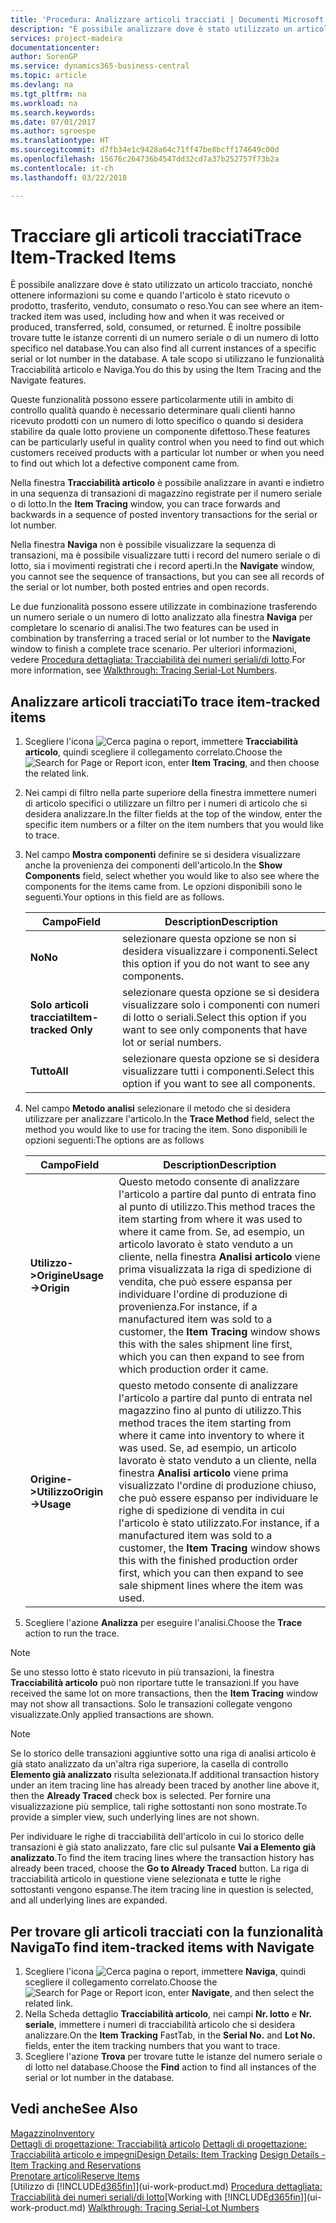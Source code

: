 ```yaml
---
title: 'Procedura: Analizzare articoli tracciati | Documenti Microsoft'
description: "È possibile analizzare dove è stato utilizzato un articolo tracciato, nonché ottenere informazioni su come e quando l'articolo è stato ricevuto o prodotto, trasferito, venduto, consumato o reso. È inoltre possibile trovare tutte le istanze correnti di un numero seriale o di un numero di lotto specifico nel database. A tale scopo si utilizzano le funzionalità Tracciabilità articolo e Naviga."
services: project-madeira
documentationcenter: 
author: SorenGP
ms.service: dynamics365-business-central
ms.topic: article
ms.devlang: na
ms.tgt_pltfrm: na
ms.workload: na
ms.search.keywords: 
ms.date: 07/01/2017
ms.author: sgroespe
ms.translationtype: HT
ms.sourcegitcommit: d7fb34e1c9428a64c71ff47be8bcff174649c00d
ms.openlocfilehash: 15676c264736b4547dd32cd7a37b252757f73b2a
ms.contentlocale: it-ch
ms.lasthandoff: 03/22/2018

---
```

# <a name="trace-item-tracked-items"></a><span data-ttu-id="f7009-105">Tracciare gli articoli tracciati</span><span class="sxs-lookup"><span data-stu-id="f7009-105">Trace Item-Tracked Items</span></span>
<span data-ttu-id="f7009-106">È possibile analizzare dove è stato utilizzato un articolo tracciato, nonché ottenere informazioni su come e quando l'articolo è stato ricevuto o prodotto, trasferito, venduto, consumato o reso.</span><span class="sxs-lookup"><span data-stu-id="f7009-106">You can see where an item-tracked item was used, including how and when it was received or produced, transferred, sold, consumed, or returned.</span></span> <span data-ttu-id="f7009-107">È inoltre possibile trovare tutte le istanze correnti di un numero seriale o di un numero di lotto specifico nel database.</span><span class="sxs-lookup"><span data-stu-id="f7009-107">You can also find all current instances of a specific serial or lot number in the database.</span></span> <span data-ttu-id="f7009-108">A tale scopo si utilizzano le funzionalità Tracciabilità articolo e Naviga.</span><span class="sxs-lookup"><span data-stu-id="f7009-108">You do this by using the Item Tracing and the Navigate features.</span></span>  

 <span data-ttu-id="f7009-109">Queste funzionalità possono essere particolarmente utili in ambito di controllo qualità quando è necessario determinare quali clienti hanno ricevuto prodotti con un numero di lotto specifico o quando si desidera stabilire da quale lotto proviene un componente difettoso.</span><span class="sxs-lookup"><span data-stu-id="f7009-109">These features can be particularly useful in quality control when you need to find out which customers received products with a particular lot number or when you need to find out which lot a defective component came from.</span></span>  

 <span data-ttu-id="f7009-110">Nella finestra **Tracciabilità articolo** è possibile analizzare in avanti e indietro in una sequenza di transazioni di magazzino registrate per il numero seriale o di lotto.</span><span class="sxs-lookup"><span data-stu-id="f7009-110">In the **Item Tracing** window, you can trace forwards and backwards in a sequence of posted inventory transactions for the serial or lot number.</span></span>  

 <span data-ttu-id="f7009-111">Nella finestra **Naviga** non è possibile visualizzare la sequenza di transazioni, ma è possibile visualizzare tutti i record del numero seriale o di lotto, sia i movimenti registrati che i record aperti.</span><span class="sxs-lookup"><span data-stu-id="f7009-111">In the **Navigate** window, you cannot see the sequence of transactions, but you can see all records of the serial or lot number, both posted entries and open records.</span></span>  

 <span data-ttu-id="f7009-112">Le due funzionalità possono essere utilizzate in combinazione trasferendo un numero seriale o un numero di lotto analizzato alla finestra **Naviga** per completare lo scenario di analisi.</span><span class="sxs-lookup"><span data-stu-id="f7009-112">The two features can be used in combination by transferring a traced serial or lot number to the **Navigate** window to finish a complete trace scenario.</span></span> <span data-ttu-id="f7009-113">Per ulteriori informazioni, vedere [Procedura dettagliata: Tracciabilità dei numeri seriali/di lotto](walkthrough-tracing-serial-lot-numbers.md).</span><span class="sxs-lookup"><span data-stu-id="f7009-113">For more information, see [Walkthrough: Tracing Serial-Lot Numbers](walkthrough-tracing-serial-lot-numbers.md).</span></span>  

## <a name="to-trace-item-tracked-items"></a><span data-ttu-id="f7009-114">Analizzare articoli tracciati</span><span class="sxs-lookup"><span data-stu-id="f7009-114">To trace item-tracked items</span></span>  

1.  <span data-ttu-id="f7009-115">Scegliere l'icona ![Cerca pagina o report](media/ui-search/search_small.png "icona Cerca pagina o report"), immettere **Tracciabilità articolo**, quindi scegliere il collegamento correlato.</span><span class="sxs-lookup"><span data-stu-id="f7009-115">Choose the ![Search for Page or Report](media/ui-search/search_small.png "Search for Page or Report icon") icon, enter **Item Tracing**, and then choose the related link.</span></span>  
2.  <span data-ttu-id="f7009-116">Nei campi di filtro nella parte superiore della finestra immettere numeri di articolo specifici o utilizzare un filtro per i numeri di articolo che si desidera analizzare.</span><span class="sxs-lookup"><span data-stu-id="f7009-116">In the filter fields at the top of the window, enter the specific item numbers or a filter on the item numbers that you would like to trace.</span></span>  
3.  <span data-ttu-id="f7009-117">Nel campo **Mostra componenti** definire se si desidera visualizzare anche la provenienza dei componenti dell'articolo.</span><span class="sxs-lookup"><span data-stu-id="f7009-117">In the **Show Components** field, select whether you would like to also see where the components for the items came from.</span></span> <span data-ttu-id="f7009-118">Le opzioni disponibili sono le seguenti.</span><span class="sxs-lookup"><span data-stu-id="f7009-118">Your options in this field are as follows.</span></span>  

    |<span data-ttu-id="f7009-119">Campo</span><span class="sxs-lookup"><span data-stu-id="f7009-119">Field</span></span>|<span data-ttu-id="f7009-120">Description</span><span class="sxs-lookup"><span data-stu-id="f7009-120">Description</span></span>|  
    |----------------------------------|---------------------------------------|  
    |<span data-ttu-id="f7009-121">**No**</span><span class="sxs-lookup"><span data-stu-id="f7009-121">**No**</span></span>|<span data-ttu-id="f7009-122">selezionare questa opzione se non si desidera visualizzare i componenti.</span><span class="sxs-lookup"><span data-stu-id="f7009-122">Select this option if you do not want to see any components.</span></span>|  
    |<span data-ttu-id="f7009-123">**Solo articoli tracciati**</span><span class="sxs-lookup"><span data-stu-id="f7009-123">**Item-tracked Only**</span></span>|<span data-ttu-id="f7009-124">selezionare questa opzione se si desidera visualizzare solo i componenti con numeri di lotto o seriali.</span><span class="sxs-lookup"><span data-stu-id="f7009-124">Select this option if you want to see only components that have lot or serial numbers.</span></span>|  
    |<span data-ttu-id="f7009-125">**Tutto**</span><span class="sxs-lookup"><span data-stu-id="f7009-125">**All**</span></span>|<span data-ttu-id="f7009-126">selezionare questa opzione se si desidera visualizzare tutti i componenti.</span><span class="sxs-lookup"><span data-stu-id="f7009-126">Select this option if you want to see all components.</span></span>|  

4.  <span data-ttu-id="f7009-127">Nel campo **Metodo analisi** selezionare il metodo che si desidera utilizzare per analizzare l'articolo.</span><span class="sxs-lookup"><span data-stu-id="f7009-127">In the **Trace Method** field, select the method you would like to use for tracing the item.</span></span> <span data-ttu-id="f7009-128">Sono disponibili le opzioni seguenti:</span><span class="sxs-lookup"><span data-stu-id="f7009-128">The options are as follows</span></span>  

    |<span data-ttu-id="f7009-129">Campo</span><span class="sxs-lookup"><span data-stu-id="f7009-129">Field</span></span>|<span data-ttu-id="f7009-130">Description</span><span class="sxs-lookup"><span data-stu-id="f7009-130">Description</span></span>|  
    |----------------------------------|---------------------------------------|  
    |<span data-ttu-id="f7009-131">**Utilizzo->Origine**</span><span class="sxs-lookup"><span data-stu-id="f7009-131">**Usage->Origin**</span></span>|<span data-ttu-id="f7009-132">Questo metodo consente di analizzare l'articolo a partire dal punto di entrata fino al punto di utilizzo.</span><span class="sxs-lookup"><span data-stu-id="f7009-132">This method traces the item starting from where it was used to where it came from.</span></span> <span data-ttu-id="f7009-133">Se, ad esempio, un articolo lavorato è stato venduto a un cliente, nella finestra **Analisi articolo** viene prima visualizzata la riga di spedizione di vendita, che può essere espansa per individuare l'ordine di produzione di provenienza.</span><span class="sxs-lookup"><span data-stu-id="f7009-133">For instance, if a manufactured item was sold to a customer, the **Item Tracing** window shows this with the sales shipment line first, which you can then expand to see from which production order it came.</span></span>|  
    |<span data-ttu-id="f7009-134">**Origine->Utilizzo**</span><span class="sxs-lookup"><span data-stu-id="f7009-134">**Origin->Usage**</span></span>|<span data-ttu-id="f7009-135">questo metodo consente di analizzare l'articolo a partire dal punto di entrata nel magazzino fino al punto di utilizzo.</span><span class="sxs-lookup"><span data-stu-id="f7009-135">This method traces the item starting from where it came into inventory to where it was used.</span></span> <span data-ttu-id="f7009-136">Se, ad esempio, un articolo lavorato è stato venduto a un cliente, nella finestra **Analisi articolo** viene prima visualizzato l'ordine di produzione chiuso, che può essere espanso per individuare le righe di spedizione di vendita in cui l'articolo è stato utilizzato.</span><span class="sxs-lookup"><span data-stu-id="f7009-136">For instance, if a manufactured item was sold to a customer, the **Item Tracing** window shows this with the finished production order first, which you can then expand to see sale shipment lines where the item was used.</span></span>|  

5.  <span data-ttu-id="f7009-137">Scegliere l'azione **Analizza** per eseguire l'analisi.</span><span class="sxs-lookup"><span data-stu-id="f7009-137">Choose the **Trace** action to run the trace.</span></span>  

> [!NOTE]  
>  <span data-ttu-id="f7009-138">Se uno stesso lotto è stato ricevuto in più transazioni, la finestra **Tracciabilità articolo** può non riportare tutte le transazioni.</span><span class="sxs-lookup"><span data-stu-id="f7009-138">If you have received the same lot on more transactions, then the **Item Tracing** window may not show all transactions.</span></span> <span data-ttu-id="f7009-139">Solo le transazioni collegate vengono visualizzate.</span><span class="sxs-lookup"><span data-stu-id="f7009-139">Only applied transactions are shown.</span></span>  

> [!NOTE]  
>  <span data-ttu-id="f7009-140">Se lo storico delle transazioni aggiuntive sotto una riga di analisi articolo è già stato analizzato da un'altra riga superiore, la casella di controllo **Elemento già analizzato** risulta selezionata.</span><span class="sxs-lookup"><span data-stu-id="f7009-140">If additional transaction history under an item tracing line has already been traced by another line above it, then the **Already Traced** check box is selected.</span></span> <span data-ttu-id="f7009-141">Per fornire una visualizzazione più semplice, tali righe sottostanti non sono mostrate.</span><span class="sxs-lookup"><span data-stu-id="f7009-141">To provide a simpler view, such underlying lines are not shown.</span></span>  
>   
>  <span data-ttu-id="f7009-142">Per individuare le righe di tracciabilità dell'articolo in cui lo storico delle transazioni è già stato analizzato, fare clic sul pulsante **Vai a Elemento già analizzato**.</span><span class="sxs-lookup"><span data-stu-id="f7009-142">To find the item tracing lines where the transaction history has already been traced, choose the **Go to Already Traced** button.</span></span> <span data-ttu-id="f7009-143">La riga di tracciabilità articolo in questione viene selezionata e tutte le righe sottostanti vengono espanse.</span><span class="sxs-lookup"><span data-stu-id="f7009-143">The item tracing line in question is selected, and all underlying lines are expanded.</span></span>  

## <a name="to-find-item-tracked-items-with-navigate"></a><span data-ttu-id="f7009-144">Per trovare gli articoli tracciati con la funzionalità Naviga</span><span class="sxs-lookup"><span data-stu-id="f7009-144">To find item-tracked items with Navigate</span></span>  

1.  <span data-ttu-id="f7009-145">Scegliere l'icona ![Cerca pagina o report](media/ui-search/search_small.png "icona Cerca pagina o report"), immettere **Naviga**, quindi scegliere il collegamento correlato.</span><span class="sxs-lookup"><span data-stu-id="f7009-145">Choose the ![Search for Page or Report](media/ui-search/search_small.png "Search for Page or Report icon") icon, enter **Navigate**, and then select the related link.</span></span>  
2.  <span data-ttu-id="f7009-146">Nella Scheda dettaglio **Tracciabilità articolo**, nei campi **Nr. lotto** e **Nr. seriale**, immettere i numeri di tracciabilità articolo che si desidera analizzare.</span><span class="sxs-lookup"><span data-stu-id="f7009-146">On the **Item Tracking** FastTab, in the **Serial No.** and **Lot No.** fields, enter the item tracking numbers that you want to trace.</span></span>  
3.  <span data-ttu-id="f7009-147">Scegliere l'azione **Trova** per trovare tutte le istanze del numero seriale o di lotto nel database.</span><span class="sxs-lookup"><span data-stu-id="f7009-147">Choose the **Find** action to find all instances of the serial or lot number in the database.</span></span>  

## <a name="see-also"></a><span data-ttu-id="f7009-148">Vedi anche</span><span class="sxs-lookup"><span data-stu-id="f7009-148">See Also</span></span>  
[<span data-ttu-id="f7009-149">Magazzino</span><span class="sxs-lookup"><span data-stu-id="f7009-149">Inventory</span></span>](inventory-manage-inventory.md)  
<span data-ttu-id="f7009-150">[Dettagli di progettazione: Tracciabilità articolo](design-details-item-tracking.md)
[Dettagli di progettazione: Tracciabilità articolo e impegni](design-details-item-tracking-and-reservations.md)</span><span class="sxs-lookup"><span data-stu-id="f7009-150">[Design Details: Item Tracking](design-details-item-tracking.md)
[Design Details - Item Tracking and Reservations](design-details-item-tracking-and-reservations.md)</span></span>  
[<span data-ttu-id="f7009-151">Prenotare articoli</span><span class="sxs-lookup"><span data-stu-id="f7009-151">Reserve Items</span></span>](inventory-how-to-reserve-items.md)  
<span data-ttu-id="f7009-152">[Utilizzo di [!INCLUDE[d365fin](includes/d365fin_md.md)]](ui-work-product.md)
[Procedura dettagliata: Tracciabilità dei numeri seriali/di lotto](walkthrough-tracing-serial-lot-numbers.md)</span><span class="sxs-lookup"><span data-stu-id="f7009-152">[Working with [!INCLUDE[d365fin](includes/d365fin_md.md)]](ui-work-product.md)
[Walkthrough: Tracing Serial-Lot Numbers](walkthrough-tracing-serial-lot-numbers.md)</span></span>

